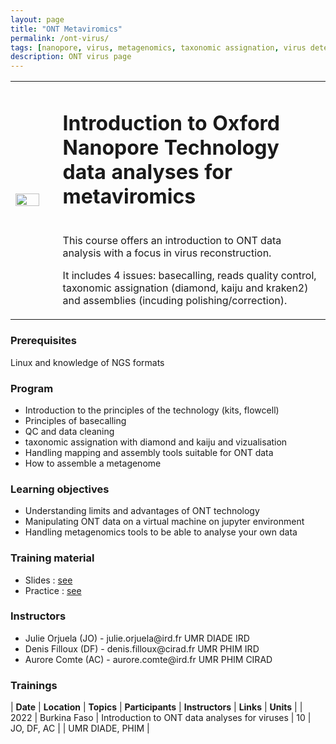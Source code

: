 ```yaml
---
layout: page
title: "ONT Metaviromics"
permalink: /ont-virus/
tags: [nanopore, virus, metagenomics, taxonomic assignation, virus detection]
description: ONT virus page
---
```

<table class="table-contact">
<tr>
<td width="15%"><img width="80%" src="{{ site.url }}/images/trainings-ont.png" alt="" />
</td>
<td>
<h1> Introduction to Oxford Nanopore Technology data analyses for metaviromics</h1><br />
This course offers an introduction to ONT data analysis with a focus in virus reconstruction. 

It includes 4 issues: basecalling, reads quality control, taxonomic assignation (diamond, kaiju and kraken2) and assemblies (incuding polishing/correction).
</td>
</tr>
</table>

### Prerequisites
Linux and knowledge of NGS formats 
<div id="colonne1">
<h3>Program</h3>
<ul>
<li>Introduction to the principles of the technology (kits, flowcell)</li>
<li>Principles of basecalling</li>
<li>QC and data cleaning</li>
<li>taxonomic assignation with diamond and kaiju and vizualisation</li>
<li>Handling mapping and assembly tools suitable for ONT data</li>
<li>How to assemble a metagenome</li>
</ul>
</div>


<div id="colonne2">
<h3>Learning objectives</h3>
<ul>
<li>Understanding limits and advantages of ONT technology</li>
<li>Manipulating ONT data on a virtual machine on jupyter environment</li>
<li>Handling metagenomics tools to be able to analyse your own data</li> 
</ul>
</div>


<div id="colonne3">
<h3>Training material</h3>
<ul>
<li>Slides : <a target="_blank" href="https://github.com/SouthGreenPlatform/training_ONT_teaching/tree/2022">see</a></li>
<li>Practice : <a target="_blank" href="https://github.com/SouthGreenPlatform/training_ONT_teaching/tree/2022/slides">see</a> </li>
</ul>
</div>

<div id="nextInline" class="clearfix">
<h3>Instructors</h3>
<ul>
    <li>Julie Orjuela (JO) - julie.orjuela@ird.fr UMR DIADE IRD </li>
    <li>Denis Filloux (DF) - denis.filloux@cirad.fr UMR PHIM IRD </li>
    <li>Aurore Comte (AC) - aurore.comte@ird.fr UMR PHIM CIRAD </li>
</ul>
</div>

### Trainings
 
| **Date** | **Location** | **Topics** | **Participants** | **Instructors** | **Links** | **Units** |
| 2022 | Burkina Faso |  Introduction to ONT data analyses for viruses | 10 | JO, DF, AC | | UMR DIADE, PHIM  |
